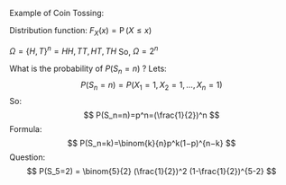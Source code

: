 Example of Coin Tossing:

Distribution function:
$F_X(x) = \operatorname{P}(X\leq x)$


$\Omega = \{ H, T \}^n = HH, TT, HT, TH$
So, $\Omega = 2^n$

What is the probability of $P(S_n=n)$ ?
Lets:
$$
P(S_n​=n)=P(X_1​=1,X_2​=1,…,X_n​=1)
$$
So:
$$
P(S_n​=n)=p^n=(\frac{1}{2})^n
$$
Formula:
$$
P(S_n​=k)=\binom{k}{n}​p^k(1−p)^{n−k}
$$
Question:
$$
P(S_5=2) = \binom{5}{2} (\frac{1}{2})^2 (1-\frac{1}{2})^{5-2}
$$

